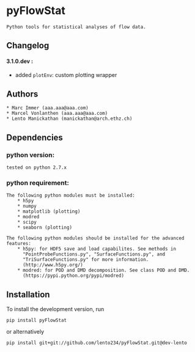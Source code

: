 pyFlowStat
==========

    Python tools for statistical analyses of flow data.

Changelog
---------

#### 3.1.0.dev :

- added `plotEnv`: custom plotting wrapper

Authors
-------

    * Marc Immer (aaa.aaa@aaa.com)
    * Marcel Vonlanthen (aaa.aaa@aaa.com)
    * Lento Manickathan (manickathan@arch.ethz.ch)

Dependencies
------------

### python version:
    tested on python 2.7.x

### python requirement:
    The following python modules must be installed:
        * h5py
        * numpy
        * matplotlib (plotting)
        * modred
        * scipy
        * seaborn (plotting)

    The following python modules should be installed for the advanced features:
        * h5py: for HDF5 save and load capabilites. See methods in
          "PointProbeFunctions.py", "SurfaceFunctions.py", and
          "TriSurfaceFunctions.py" for more information.
          (http://www.h5py.org/)
        * modred: for POD and DMD decomposition. See class POD and DMD.
          (https://pypi.python.org/pypi/modred)


Installation
------------

To install the development version, run

    pip install pyFlowStat

or alternatively

    pip install git+git://github.com/lento234/pyFlowStat.git@dev-lento
